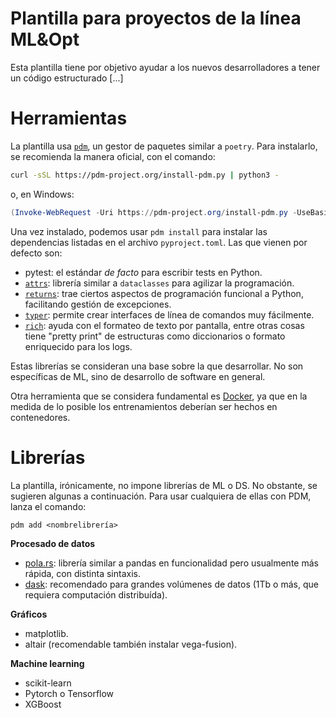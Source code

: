 # Plantilla para proyectos de la línea ML&Opt

Esta plantilla tiene por objetivo ayudar a los nuevos desarrolladores a tener un código
estructurado [...]

# Herramientas

La plantilla usa [`pdm`][pdm], un gestor de paquetes similar a `poetry`. Para instalarlo,
se recomienda la manera oficial, con el comando:

```bash
curl -sSL https://pdm-project.org/install-pdm.py | python3 -
``` 

o, en Windows:

```powershell
(Invoke-WebRequest -Uri https://pdm-project.org/install-pdm.py -UseBasicParsing).Content | py -
```

Una vez instalado, podemos usar `pdm install` para instalar las dependencias listadas en el archivo
`pyproject.toml`. Las que vienen por defecto son:

- pytest: el estándar _de facto_ para escribir tests en Python.
- [`attrs`][attrs]: librería similar a `dataclasses` para agilizar la programación.
- [`returns`][returns]: trae ciertos aspectos de programación funcional a Python, facilitando gestión de excepciones.
- [`typer`][typer]: permite crear interfaces de línea de comandos muy fácilmente.
- [`rich`][rich]: ayuda con el formateo de texto por pantalla, entre otras cosas tiene "pretty print" de estructuras
  como diccionarios o formato enriquecido para los logs. 

Estas librerías se consideran una base sobre la que desarrollar. No son específicas de ML, sino de desarrollo de software
en general.

Otra herramienta que se considera fundamental es [Docker][docker], ya que en la medida de lo posible los entrenamientos
deberían ser hechos en contenedores. 

# Librerías

La plantilla, irónicamente, no impone librerías de ML o DS. No obstante, se sugieren algunas a continuación.
Para usar cualquiera de ellas con PDM, lanza el comando:

```
pdm add <nombrelibrería>
```

**Procesado de datos**

- [pola.rs][polars]: librería similar a pandas en funcionalidad pero usualmente más rápida, con distinta sintaxis.
- [dask][dask]: recomendado para grandes volúmenes de datos (1Tb o más, que requiera computación distribuída).

**Gráficos**

- matplotlib.
- altair (recomendable también instalar vega-fusion).

**Machine learning**

- scikit-learn
- Pytorch o Tensorflow
- XGBoost

[pdm]: <https://pdm-project.org/en/latest/>
[attrs]: <https://www.attrs.org/en/stable/index.html>
[returns]: <https://returns.readthedocs.io/en/latest/index.html>
[typer]: <https://typer.tiangolo.com/>
[rich]: <https://rich.readthedocs.io/en/latest/>
[docker]: <https://www.docker.com/>
[polars]: <https://pola.rs/>
[dask]: <https://www.dask.org>
